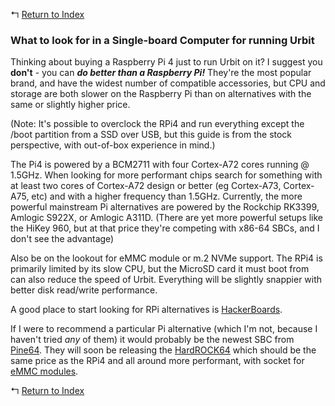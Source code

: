 ↰ [Return to Index](index.md)

### What to look for in a Single-board Computer for running Urbit

Thinking about buying a Raspberry Pi 4 just to run Urbit on it? I suggest you **don't** - you can **_do better than a Raspberry Pi!_** They're the most popular brand, and have the widest number of compatible accessories, but CPU and storage are both slower on the Raspberry Pi than on alternatives with the same or slightly higher price.

(Note: It's possible to overclock the RPi4 and run everything except the /boot partition from a SSD over USB, but this guide is from the stock perspective, with out-of-box experience in mind.)

The Pi4 is powered by a BCM2711 with four Cortex-A72 cores running @ 1.5GHz. When looking for more performant chips search for something with at least two cores of Cortex-A72 design or better (eg Cortex-A73, Cortex-A75, etc) and with a higher frequency than 1.5GHz. Currently, the more powerful mainstream Pi alternatives are powered by the Rockchip RK3399, Amlogic S922X, or Amlogic A311D. (There are yet more powerful setups like the HiKey 960, but at that price they're competing with x86-64 SBCs, and I don't see the advantage)

Also be on the lookout for eMMC module or m.2 NVMe support. The RPi4 is primarily limited by its slow CPU, but the MicroSD card it must boot from can also reduce the speed of Urbit. Everything will be slightly snappier with better disk read/write performance. 

A good place to start looking for RPi alternatives is [HackerBoards](https://hackerboards.com/).

If I were to recommend a particular Pi alternative (which I'm not, because I haven't tried *_any_* of them) it would probably be the newest SBC from  [Pine64](https://www.pine64.org/). They will soon be releasing the [HardROCK64](https://hackerboards.com/boards/hardrock64/) which should be the same price as the RPi4 and all around more performant, with socket for [eMMC modules](https://store.pine64.org/?product=32gb-emmc).

↰ [Return to Index](index.md)
